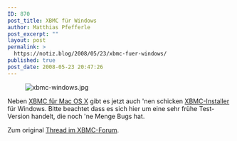 ```yaml
---
ID: 870
post_title: XBMC für Windows
author: Matthias Pfefferle
post_excerpt: ""
layout: post
permalink: >
  https://notiz.blog/2008/05/23/xbmc-fuer-windows/
published: true
post_date: 2008-05-23 20:47:26
---
```

<!-- wp:image {"align":"center"} -->
<figure class="wp-block-image aligncenter"><img src="https://notiz.blog/wp-content/uploads/2008/05/xbmc-windows.jpg" alt="xbmc-windows.jpg" /></figure>
<!-- /wp:image -->

<!-- wp:paragraph -->
<p>Neben <a href="https://notiz.blog/tag/xbmc+mac-os-x/">XBMC für Mac OS X</a> gibt es jetzt auch 'nen schicken <a href="http://sourceforge.net/project/downloading.php?groupname=xbmc&amp;filename=XBMCSetup-Rev12882.exe&amp;use_mirror=mesh">XBMC-Installer</a> für Windows. Bitte beachtet dass es sich hier um eine sehr frühe Test-Version handelt, die noch 'ne Menge Bugs hat.</p>
<!-- /wp:paragraph -->

<!-- wp:paragraph -->
<p>Zum original <a href="http://xbmc.org/forum/showthread.php?t=32973">Thread im XBMC-Forum</a>.</p>
<!-- /wp:paragraph -->
